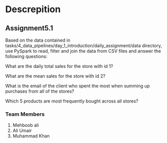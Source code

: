 # Descrepition

## Assignment5.1

Based on the data contained in 
tasks/4_data_pipelines/day_1_introduction/daily_assignment/data 
directory, use PySpark to read, filter and join the data from CSV files and answer the following questions:

What are the daily total sales for the store with id 1?

What are the mean sales for the store with id 2?

What is the email of the client who spent the most when summing up purchases from all of the stores?

Which 5 products are most frequently bought across all stores?

### Team Members 
1. Mehboob ali
2. Ali Umair
3. Muhammad Khan
